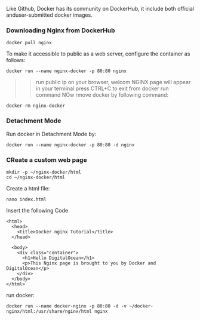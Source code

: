 Like Github, Docker has its community on DockerHub, it include both official anduser-submitted docker images.

### Downloading Nginx from DockerHub
```
docker pull nginx
```

To make it accessible to public as a web server, configure the container as follows:
```
docker run --name nginx-docker -p 80:80 nginx
```	

>>run public ip on your browser, welcom NGINX page will appear
>>in your terminal press CTRL+C to exit from docker run command
>> NOw rmove docker by following command:
```
docker rm nginx-docker
```

### Detachment Mode
Run docker in Detachment Mode by:
```
docker run --name nginx-docker -p 80:80 -d nginx
```

### CReate a custom web page
```
mkdir -p ~/nginx-docker/html
cd ~/nginx-docker/html
```

Create a html file:
```
nano index.html
```
Insert the following Code
```
<html>
  <head>
    <title>Docker nginx Tutorial</title>
  </head>

  <body>
    <div class="container">
      <h1>Hello DigitalOcean</h1>
      <p>This Nginx page is brought to you by Docker and DigitalOcean</p>
    </div>
  </body>
</html>
```

run docker:
```
docker run --name docker-nginx -p 80:80 -d -v ~/docker-nginx/html:/usr/share/nginx/html nginx
```

